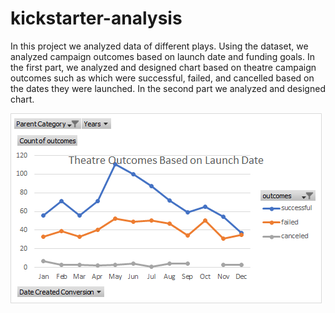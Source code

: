 # kickstarter-analysis

In this project we analyzed data of different plays. Using the dataset,  we analyzed campaign outcomes based on launch date and funding goals. In the first part, we analyzed and designed chart based on theatre campaign outcomes such as which were successful, failed, and cancelled based on the dates they were launched. In the second part we analyzed and designed chart.

![image](https://raw.githubusercontent.com/indranilk/kickstarter-analysis/main/Resources/Theatre_Outcomes_vs_Launch.png)




